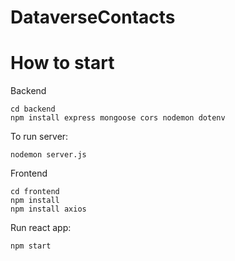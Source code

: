 # DataverseContacts

# How to start
Backend

``` 
cd backend
npm install express mongoose cors nodemon dotenv

```
To run server:
```
nodemon server.js
```
Frontend

``` 
cd frontend
npm install
npm install axios
```
Run react app:
```
npm start
```
